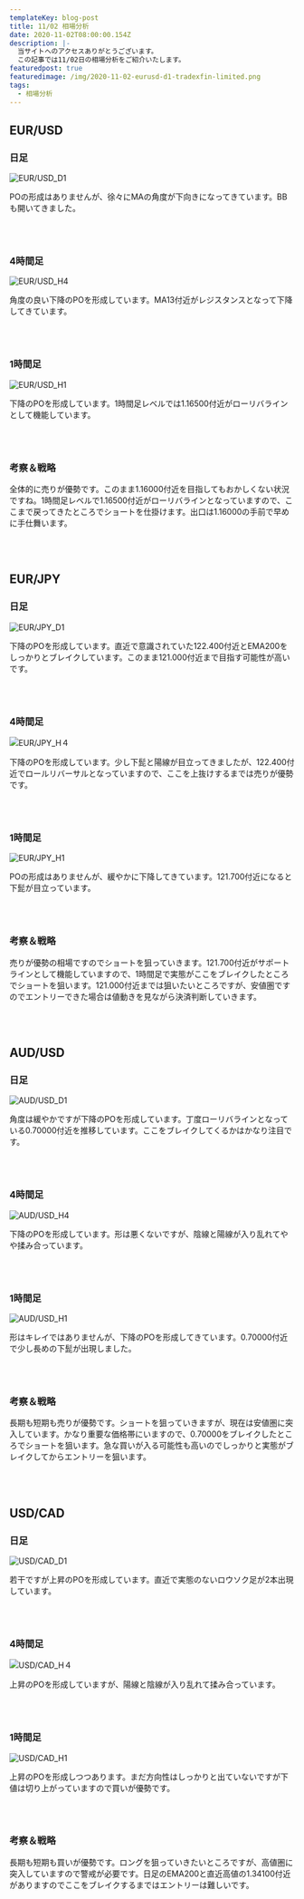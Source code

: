 ```yaml
---
templateKey: blog-post
title: 11/02 相場分析
date: 2020-11-02T08:00:00.154Z
description: |-
  当サイトへのアクセスありがとうございます。
  この記事では11/02日の相場分析をご紹介いたします。
featuredpost: true
featuredimage: /img/2020-11-02-eurusd-d1-tradexfin-limited.png
tags:
  - 相場分析
---
```

## EUR/USD

### 日足

![EUR/USD_D1](/img/2020-11-02-eurusd-d1-tradexfin-limited.png)

POの形成はありませんが、徐々にMAの角度が下向きになってきています。BBも開いてきました。

<br/>
<br/>

### 4時間足

![EUR/USD_H4](/img/2020-11-02-eurusd-h4-tradexfin-limited.png)

角度の良い下降のPOを形成しています。MA13付近がレジスタンスとなって下降してきています。

<br/>
<br/>

### 1時間足

![EUR/USD_H1](/img/2020-11-02-eurusd-h1-tradexfin-limited.png)

下降のPOを形成しています。1時間足レベルでは1.16500付近がローリバラインとして機能しています。

<br/>
<br/>

### 考察＆戦略

全体的に売りが優勢です。このまま1.16000付近を目指してもおかしくない状況ですね。1時間足レベルで1.16500付近がローリバラインとなっていますので、ここまで戻ってきたところでショートを仕掛けます。出口は1.16000の手前で早めに手仕舞います。

<br/>
<br/>

## EUR/JPY

### 日足

![EUR/JPY_D1](/img/2020-11-02-eurjpy-d1-tradexfin-limited.png)

下降のPOを形成しています。直近で意識されていた122.400付近とEMA200をしっかりとブレイクしています。このまま121.000付近まで目指す可能性が高いです。

<br/>
<br/>

### 4時間足

![EUR/JPY_H４](/img/2020-11-02-eurjpy-h4-tradexfin-limited.png)

下降のPOを形成しています。少し下髭と陽線が目立ってきましたが、122.400付近でロールリバーサルとなっていますので、ここを上抜けするまでは売りが優勢です。

<br/>
<br/>

### 1時間足

![EUR/JPY_H1](/img/2020-11-02-eurjpy-h1-tradexfin-limited.png)

POの形成はありませんが、緩やかに下降してきています。121.700付近になると下髭が目立っています。

<br/>
<br/>

### 考察＆戦略

売りが優勢の相場ですのでショートを狙っていきます。121.700付近がサポートラインとして機能していますので、1時間足で実態がここをブレイクしたところでショートを狙います。121.000付近までは狙いたいところですが、安値圏ですのでエントリーできた場合は値動きを見ながら決済判断していきます。

<br/>
<br/>

## AUD/USD

### 日足

![AUD/USD_D1](/img/2020-11-02-audusd-d1-tradexfin-limited.png)

角度は緩やかですが下降のPOを形成しています。丁度ローリバラインとなっている0.70000付近を推移しています。ここをブレイクしてくるかはかなり注目です。

<br/>
<br/>

### 4時間足

![AUD/USD_H4](/img/2020-11-02-audusd-h4-tradexfin-limited.png)

下降のPOを形成しています。形は悪くないですが、陰線と陽線が入り乱れてやや揉み合っています。

<br/>
<br/>

### 1時間足

![AUD/USD_H1](/img/2020-11-02-audusd-h1-tradexfin-limited.png)

形はキレイではありませんが、下降のPOを形成してきています。0.70000付近で少し長めの下髭が出現しました。

<br/>
<br/>

### 考察＆戦略

長期も短期も売りが優勢です。ショートを狙っていきますが、現在は安値圏に突入しています。かなり重要な価格帯にいますので、0.70000をブレイクしたところでショートを狙います。急な買いが入る可能性も高いのでしっかりと実態がブレイクしてからエントリーを狙います。

<br/>
<br/>

## USD/CAD

### 日足

![USD/CAD_D1](/img/2020-11-02-usdcad-d1-tradexfin-limited.png)

若干ですが上昇のPOを形成しています。直近で実態のないロウソク足が2本出現しています。

<br/>
<br/>

### 4時間足

![USD/CAD_H４](/img/2020-11-02-usdcad-h4-tradexfin-limited.png)

上昇のPOを形成していますが、陽線と陰線が入り乱れて揉み合っています。

<br/>
<br/>

### 1時間足

![USD/CAD_H1](/img/2020-11-02-usdcad-h1-tradexfin-limited.png)

上昇のPOを形成しつつあります。まだ方向性はしっかりと出ていないですが下値は切り上がっていますので買いが優勢です。

<br/>
<br/>

### 考察＆戦略

長期も短期も買いが優勢です。ロングを狙っていきたいところですが、高値圏に突入していますので警戒が必要です。日足のEMA200と直近高値の1.34100付近がありますのでここをブレイクするまではエントリーは難しいです。
